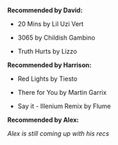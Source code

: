 **Recommended by David:**

* 20 Mins by Lil Uzi Vert

* 3065 by Childish Gambino

* Truth Hurts by Lizzo

**Recommended by Harrison:**

* Red Lights by Tiesto

* There for You by Martin Garrix

* Say it - Illenium Remix by Flume

**Recommended by Alex:**

*Alex is still coming up with his recs*
